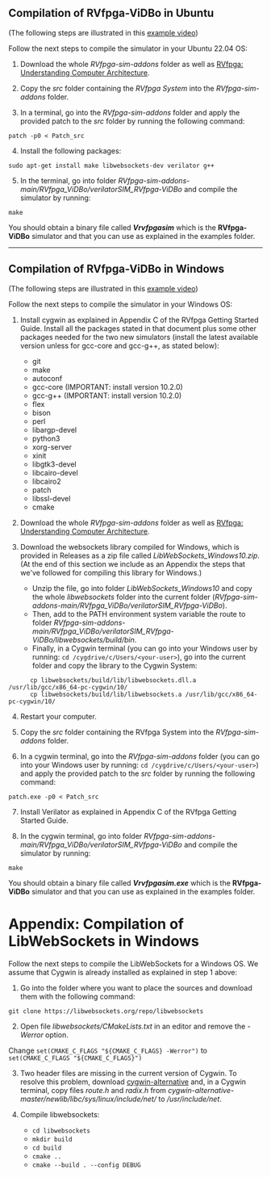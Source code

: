 ## **Compilation of RVfpga-ViDBo in Ubuntu**

(The following steps are illustrated in this [example video](https://drive.google.com/file/d/1k2nV0DwbfJ-FskXy-967qKRxBtgQzVX2/view?usp=sharing))

Follow the next steps to compile the simulator in your Ubuntu 22.04 OS:

1. Download the whole *RVfpga-sim-addons* folder as well as [RVfpga: Understanding Computer Architecture](https://university.imgtec.com/rvfpga-download-page-en/).

2. Copy the *src* folder containing the *RVfpga System* into the *RVfpga-sim-addons* folder.

3. In a terminal, go into the *RVfpga-sim-addons* folder and apply the provided patch to the *src* folder by running the following command:

```
patch -p0 < Patch_src
```

4. Install the following packages: 

```
sudo apt-get install make libwebsockets-dev verilator g++
```

5. In the terminal, go into folder *RVfpga-sim-addons-main/RVfpga_ViDBo/verilatorSIM_RVfpga-ViDBo* and compile the simulator by running:

```
make
```

You should obtain a binary file called ***Vrvfpgasim*** which is the **RVfpga-ViDBo** simulator and that you can use as explained in the examples folder.

___

## **Compilation of RVfpga-ViDBo in Windows**

(The following steps are illustrated in this [example video](https://drive.google.com/file/d/1nVsdJnBaPgrEnqjsRWPUYbjo1tNXbUu_/view?usp=sharing))

Follow the next steps to compile the simulator in your Windows OS:

1. Install cygwin as explained in Appendix C of the RVfpga Getting Started Guide. Install all the packages stated in that document plus some other packages needed for the two new simulators (install the latest available version unless for gcc-core and gcc-g++, as stated below):

    * git
    * make 
    * autoconf
    * gcc-core (IMPORTANT: install version 10.2.0)
    * gcc-g++ (IMPORTANT: install version 10.2.0)
    * flex
    * bison
    * perl
    * libargp-devel
    * python3
    * xorg-server
    * xinit
    * libgtk3-devel
    * libcairo-devel
    * libcairo2
    * patch
    * libssl-devel
    * cmake

2. Download the whole *RVfpga-sim-addons* folder as well as [RVfpga: Understanding Computer Architecture](https://university.imgtec.com/rvfpga-download-page-en/).

3. Download the websockets library compiled for Windows, which is provided in Releases as a zip file called *LibWebSockets_Windows10.zip*. (At the end of this section we include as an Appendix the steps that we've followed for compiling this library for Windows.)
   - Unzip the file, go into folder *LibWebSockets_Windows10* and copy the whole *libwebsockets* folder into the current folder (*RVfpga-sim-addons-main/RVfpga_ViDBo/verilatorSIM_RVfpga-ViDBo*).
   - Then, add to the PATH environment system variable the route to folder *RVfpga-sim-addons-main/RVfpga_ViDBo/verilatorSIM_RVfpga-ViDBo/libwebsockets/build/bin*.
   - Finally, in a Cygwin terminal (you can go into your Windows user by running: ``` cd /cygdrive/c/Users/<your-user> ```), go into the current folder and copy the library to the Cygwin System:

```
      cp libwebsockets/build/lib/libwebsockets.dll.a /usr/lib/gcc/x86_64-pc-cygwin/10/
      cp libwebsockets/build/lib/libwebsockets.a /usr/lib/gcc/x86_64-pc-cygwin/10/
```


4. Restart your computer.

5. Copy the *src* folder containing the RVfpga System into the *RVfpga-sim-addons* folder.

6. In a cygwin terminal, go into the *RVfpga-sim-addons* folder (you can go into your Windows user by running: ``` cd /cygdrive/c/Users/<your-user> ```) and apply the provided patch to the *src* folder by running the following command:

```
patch.exe -p0 < Patch_src
```

7. Install Verilator as explained in Appendix C of the RVfpga Getting Started Guide.


8. In the cygwin terminal, go into folder *RVfpga-sim-addons-main/RVfpga_ViDBo/verilatorSIM_RVfpga-ViDBo* and compile the simulator by running:

```
make
```

You should obtain a binary file called ***Vrvfpgasim.exe*** which is the **RVfpga-ViDBo** simulator and that you can use as explained in the examples folder.


# **Appendix: Compilation of LibWebSockets in Windows**

Follow the next steps to compile the LibWebSockets for a Windows OS. We assume that Cygwin is already installed as explained in step 1 above:

1. Go into the folder where you want to place the sources and download them with the following command:

```
git clone https://libwebsockets.org/repo/libwebsockets
```

2. Open file *libwebsockets/CMakeLists.txt* in an editor and remove the *-Werror* option.

Change ```set(CMAKE_C_FLAGS "${CMAKE_C_FLAGS} -Werror")``` to ```set(CMAKE_C_FLAGS "${CMAKE_C_FLAGS}")```

3. Two header files are missing in the current version of Cygwin. To resolve this problem, download [cygwin-alternative](https://github.com/rinrin-/cygwin-alternative.git) and, in a Cygwin terminal, copy files *route.h* and *radix.h* from *cygwin-alternative-master/newlib/libc/sys/linux/include/net/* to */usr/include/net*.

4. Compile libwebsockets:
   - ```cd libwebsockets```
   - ```mkdir build```
   - ```cd build```
   - ```cmake ..```
   - ```cmake --build . --config DEBUG```
